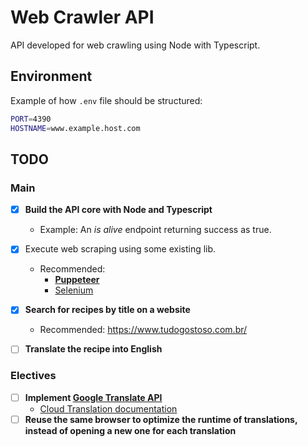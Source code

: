 # Web Crawler API

API developed for web crawling using Node with Typescript.

## Environment
Example of how ```.env``` file should be structured:
```sh
PORT=4390
HOSTNAME=www.example.host.com
```

## TODO

### Main

  - [x] **Build the API core with Node and Typescript**
    - Example: An *is alive* endpoint returning success as true.
  - [x] Execute web scraping using some existing lib.
    - Recommended: 
      - **[Puppeteer](https://www.npmjs.com/package/puppeteer)**
      - [Selenium](https://www.npmjs.com/package/selenium-webdriver)
  - [x] **Search for recipes by title on a website**
    - Recommended: https://www.tudogostoso.com.br/
  - [ ] **Translate the recipe into English**


### Electives

- [ ] **Implement [Google Translate API](https://cloud.google.com/translate#section-6)**
  - [Cloud Translation documentation](https://cloud.google.com/translate/docs)
- [ ] **Reuse the same browser to optimize the runtime of translations, instead of opening a new one for each translation**